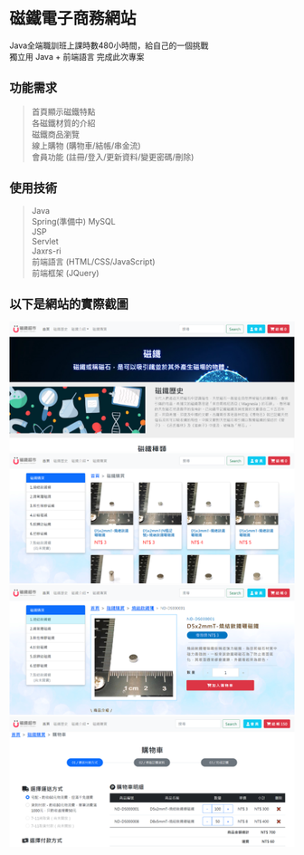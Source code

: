 # 磁鐵電子商務網站
Java全端職訓班上課時數480小時間，給自己的一個挑戰  
獨立用 Java + 前端語言 完成此次專案 

## 功能需求
> 首頁顯示磁鐵特點  
各磁鐵材質的介紹  
磁鐵商品瀏覽  
線上購物 (購物車/結帳/串金流)  
會員功能 (註冊/登入/更新資料/變更密碼/刪除)
  
## 使用技術
> Java  
Spring(準備中)
MySQL  
JSP  
Servlet  
Jaxrs-ri  
前端語言 (HTML/CSS/JavaScript)  
前端框架 (JQuery)
  

## **以下是網站的實際截圖**
![image](https://github.com/janson04/magnetEC/blob/master/ScreenShots/magnetEC-view1.png)
![image](https://github.com/janson04/magnetEC/blob/master/ScreenShots/magnetEC-view2.png)
![image](https://github.com/janson04/magnetEC/blob/master/ScreenShots/magnetEC-view3.png)
![image](https://github.com/janson04/magnetEC/blob/master/ScreenShots/magnetEC-view4.png)
